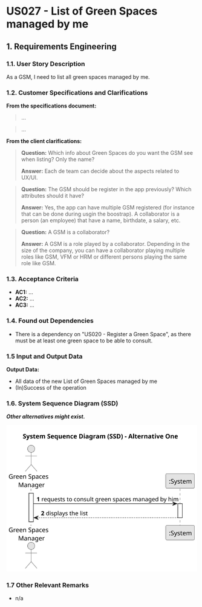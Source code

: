 # US027 - List of Green Spaces managed by me

## 1. Requirements Engineering

### 1.1. User Story Description

As a GSM, I need to list all green spaces managed by me.

### 1.2. Customer Specifications and Clarifications 

**From the specifications document:**

>	...

>	...

**From the client clarifications:**

> **Question:** Which info about Green Spaces do you want the GSM see when listing? Only the name?
>
> **Answer:** Each de team can decide about the aspects related to UX/UI.

> **Question:** The GSM should be register in the app previously? Which attributes should it have?
>
> **Answer:** Yes, the app can have multiple GSM registered (for instance that can be done during usgin the boostrap). A collaborator is a person (an employee) that have a name, birthdate, a salary, etc.

> **Question:** A  GSM is a collaborator?
>
> **Answer:** A GSM is a role played by a collaborator. Depending in the size of the company, you can have a collaborator playing multiple roles like GSM, VFM or HRM or different persons playing the same role like GSM.

### 1.3. Acceptance Criteria

* **AC1:** ...
* **AC2:** ...
* **AC3:** ...

### 1.4. Found out Dependencies

* There is a dependency on "US020 - Register a Green Space", as there must be at least one green space to be able to consult. 

### 1.5 Input and Output Data

**Output Data:**

* All data of the new List of Green Spaces managed by me
* (In)Success of the operation

### 1.6. System Sequence Diagram (SSD)

**_Other alternatives might exist._**

![System Sequence Diagram - Alternative One](svg/us027-system-sequence-diagram.svg)

### 1.7 Other Relevant Remarks

* n/a